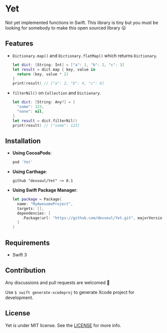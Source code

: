 # Yet

Not yet implemented functions in Swift. This library is tiny but you must be looking for somebody to make this open sourced library 😛

## Features

* `Dictionary.map()` and `Dictionary.flatMap()` which returns `Dictionary`.

    ```swift
    let dict: [String: Int] = ["a": 1, "b": 2, "c": 3]
    let result = dict.map { key, value in
      return (key, value * 2)
    }
    print(result) // ["a": 2, "b": 4, "c": 6]
    ```

* `filterNil()` on `Collection` and `Dictionary`.

    ```swift
    let dict: [String: Any?] = [
      "some": 123,
      "none": nil,
    ]
    let result = dict.filterNil()
    print(result) // ["some": 123]
    ```

## Installation

* **Using CocoaPods**:

    ```ruby
    pod 'Yet'
    ```

* **Using Carthage**:

    ```
    github "devxoul/Yet" ~> 0.1
    ```

* **Using Swift Package Manager**:

    ```swift
    let package = Package(
      name: "MyAwesomeProject",
      targets: [],
      dependencies: [
        .Package(url: "https://github.com/devxoul/Yet.git", majorVersion: 0)
      ]
    )
    ```

## Requirements

* Swift 3

## Contribution

Any discussions and pull requests are welcomed 💖

Use `$ swift generate-xcodeproj` to generate Xcode project for development.

## License

Yet is under MIT license. See the [LICENSE](LICENSE) for more info.
